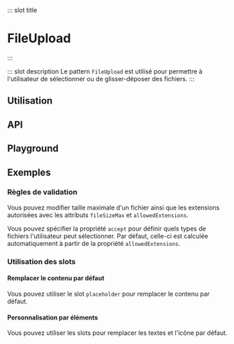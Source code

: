 ::: slot title
# FileUpload
:::

::: slot description
Le pattern `FileUpload` est utilisé pour permettre à l'utilisateur de sélectionner ou de glisser-déposer des fichiers.
:::

## Utilisation

<DocExample
  eager
  file="patterns/file-upload/examples/file-upload"
/>

## API

<DocApi
  :value="['FileUpload']"
  :api="{
    FileUpload: {
      props: [
        {
          name: 'multiple',
          value: 'false',
          type: 'boolean',
          description: 'Permet de sélectionner plusieurs fichiers.'
        },
        {
          name: 'value',
          type: 'File | File[]',
          value: '[]',
          description: 'Le ou les fichiers sélectionnés.'
        },
        {
          name: 'no-ripple',
          value: 'false',
          type: 'boolean',
          description: 'Désactive l\'ondulation.'
        },
        {
          name: 'disabled',
          value: 'false',
          type: 'boolean',
          description: 'Désactive le composant.'
        },
        {
          name: 'file-size-max',
          value: '4194304',
          type: 'number',
          description: 'Taille maximale d\'un fichier en octets (par défaut 4 MB).'
        },
        {
          name: 'file-size-units',
          value: '[\'o\', \'Ko\', \'Mo\', \'Go\', \'To\']',
          type: 'string[]',
          description: 'Les unités de taille utilisées pour la traduction.'
        },
        {
          name: 'allowed-extensions',
          value: '[\'pdf\', \'jpg\', \'jpeg\', \'png\']',
          type: 'string[]',
          description: 'Les extensions autorisées.'
        },
        {
          name: 'accept',
          value: 'undefined',
          type: 'string',
          description: 'L\'attribut natif `accept`. Par défaut, la valeur sera calculée à partir des extensions autorisées.'
        }
      ],
      slots: [
        {
          name: 'placeholder',
          description: 'Slot pour remplacer le contenu par défaut.'
        },
        {
          name: 'icon',
          description: 'Slot pour remplacer l\'icône par défaut.'
        },
        {
          name: 'action-text',
          description: 'Slot pour remplacer le texte d\'action.'
        },
        {
          name: 'or',
          description: 'Slot pour remplacer le texte `Ou`.'
        },
        {
          name: 'button-text',
          description: 'Slot pour remplacer le label du bouton d\'action.'
        },
        {
          name: 'info-text',
          description: 'Slot pour remplacer les informations sur le fichier à sélectionner.'
        }
      ],
      events: [
        {
          name: 'change',
          description: 'Événement émis lorsque la valeur du composant change.',
          value: 'File | File[]'
        },
        {
          name: 'error',
          description: 'Événement émis lorsque lorsqu\'il y a une erreur de validation.',
          value: '{\n	file: File,\n	code: ErrorCodes\n}'
        }
      ]
    }
  }"
/>

## Playground

<DocExample file="patterns/file-upload/examples/file-upload-playground" />

## Exemples

### Règles de validation

Vous pouvez modifier taille maximale d'un fichier ainsi que les extensions autorisées avec les attributs `fileSizeMax` et `allowedExtensions`.

<DocInfo>

Vous pouvez spécifier la propriété `accept` pour définir quels types de fichiers l'utilisateur peut sélectionner. Par défaut, celle-ci est calculée automatiquement à partir de la propriété `allowedExtensions`.

</DocInfo>

<DocExample file="patterns/file-upload/examples/file-upload-rules" />

### Utilisation des slots

#### Remplacer le contenu par défaut

Vous pouvez utiliser le slot `placeholder` pour remplacer le contenu par défaut.

<DocExample file="patterns/file-upload/examples/file-upload-slot-placeholder" />

#### Personnalisation par éléments

Vous pouvez utiliser les slots pour remplacer les textes et l'icône par défaut.

<DocExample file="patterns/file-upload/examples/file-upload-slots" />
